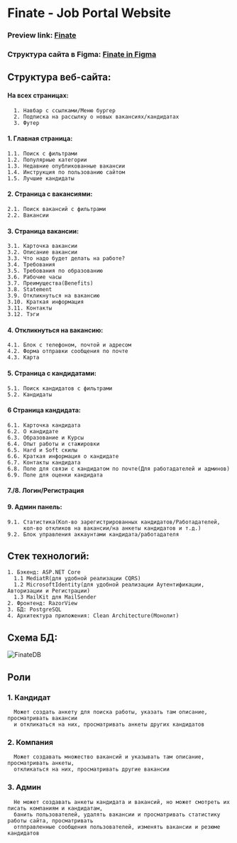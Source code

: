# Finate - Job Portal Website
### Preview link: <a href="https://preview.themeforest.net/item/finate-job-portal-website-template-using-bootstrap-5/full_screen_preview/34406201?_ga=2.247955969.708615302.1709920698-2127994476.1709359058">Finate</a> 

### Структура сайта в Figma: <a href="https://www.figma.com/file/TEFhNy9vho47LeIh5xMVEe/Untitled?type=design&node-id=0%3A1&mode=design&t=VHaotrmziHAQv3Oi-1">Finate in Figma</a>
## Структура веб-сайта:
  #### На всех страницах:
      1. Навбар с ссылками/Меню бургер
      2. Подписка на рассылку о новых вакансиях/кандидатах
      3. Футер

#### 1. Главная страница:
    1.1. Поиск с фильтрами
    1.2. Популярные категории
    1.3. Недавние опубликованные вакансии
    1.4. Инструкция по пользованию сайтом
    1.5. Лучшие кандидаты

#### 2. Страница с вакансиями:
    2.1. Поиск вакансий c фильтрами
    2.2. Вакансии

#### 3. Страница вакансии:
    3.1. Карточка вакансии
    3.2. Описание вакансии
    3.3. Что надо будет делать на работе?
    3.4. Требования
    3.5. Требования по образованию
    3.6. Рабочие часы
    3.7. Преимущества(Benefits)
    3.8. Statement
    3.9. Откликнуться на вакансию
    3.10. Краткая информация
    3.11. Контакты
    3.12. Тэги

#### 4. Откликнуться на вакансию:
    4.1. Блок с телефоном, почтой и адресом
    4.2. Форма отправки сообщения по почте
    4.3. Карта
  
#### 5. Страница с кандидатами:
    5.1. Поиск кандидатов с фильтрами
    5.2. Кандидаты

#### 6 Страница кандидата:
    6.1. Карточка кандидата
    6.2. О кандидате
    6.3. Образование и Курсы
    6.4. Опыт работы и стажировки
    6.5. Hard и Soft скилы
    6.6. Краткая информация о кандидате
    6.7. Контакты кандидата
    6.8. Поле для связи с кандидатом по почте(Для работадателей и админов)
    6.9. Поле для оценки кандидата

#### 7./8. Логин/Регистрация

#### 9. Админ панель:
    9.1. Статистика(Кол-во зарегистрированных кандидатов/Работадателей,
         кол-во откликов на вакансии/на анкеты кандидатов и т.д.)
    9.2. Блок управления аккаунтами кандидата/работадателя

## Стек технологий:
    1. Бэкенд: ASP.NET Core
      1.1 MediatR(для удобной реализации CQRS)
      1.2 MicrosoftIdentity(для удобной реализации Аутентификации, Авторизации и Регистрации)
      1.3 MailKit для MailSender
    2. Фронтенд: RazorView
    3. БД: PostgreSQL
    4. Архитектура приложения: Clean Architecture(Монолит)
  
## Схема БД:
![FinateDB](https://github.com/s1ches/Finate/assets/121990701/2bc5a9a5-d92c-4fd1-b281-87ed1dc21b06)


## Роли
###  1. Кандидат
      Может создать анкету для поиска работы, указать там описание, просматривать вакансии
      и откликаться на них, просматривать анкеты других кандидатов
###  2. Компания
      Может создавать множество вакансий и указывать там описание, просматривать анкеты,
      откликаться на них, просматривать другие вакансии
###  3. Админ
      Не может создавать анкеты кандидата и вакансий, но может смотреть их писать компаниям и кандидатам,
      банить пользователей, удалять вакансии и просматривать статистику работы сайта, просматривать
      отпправленные сообщения пользователей, изменять вакансии и резюме кандидатов
  
